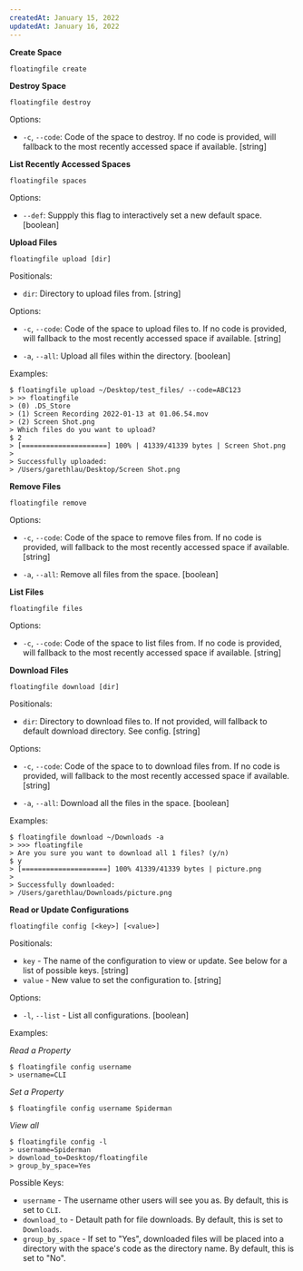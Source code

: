 ```yaml
---
createdAt: January 15, 2022
updatedAt: January 16, 2022
---
```


**Create Space**

`floatingfile create`

**Destroy Space**

`floatingfile destroy`

Options:

- `-c`, `--code`: Code of the space to destroy. If no code is provided, will fallback to the most recently accessed space if available. [string]

**List Recently Accessed Spaces**

`floatingfile spaces`

Options:

- `--def`: Suppply this flag to interactively set a new default space. [boolean]

**Upload Files**

`floatingfile upload [dir]`

Positionals:

- `dir`: Directory to upload files from. [string]

Options:

- `-c`, `--code`: Code of the space to upload files to. If no code is provided, will fallback to the most recently accessed space if available. [string]

- `-a`, `--all`: Upload all files within the directory. [boolean]

Examples:

```
$ floatingfile upload ~/Desktop/test_files/ --code=ABC123
> >> floatingfile
> (0) .DS_Store
> (1) Screen Recording 2022-01-13 at 01.06.54.mov
> (2) Screen Shot.png
> Which files do you want to upload?
$ 2
> [=====================] 100% | 41339/41339 bytes | Screen Shot.png
>
> Successfully uploaded:
> /Users/garethlau/Desktop/Screen Shot.png
```

**Remove Files**

`floatingfile remove`

Options:

- `-c`, `--code`: Code of the space to remove files from. If no code is provided, will fallback to the most recently accessed space if available. [string]

- `-a`, `--all`: Remove all files from the space. [boolean]

**List Files**

`floatingfile files`

Options:

- `-c`, `--code`: Code of the space to list files from. If no code is provided, will fallback to the most recently accessed space if available. [string]

**Download Files**

`floatingfile download [dir]`

Positionals:

- `dir`: Directory to download files to. If not provided, will fallback to default download directory. See config. [string]

Options:

- `-c`, `--code`: Code of the space to to download files from. If no code is provided, will fallback to the most recently accessed space if available. [string]

- `-a`, `--all`: Download all the files in the space. [boolean]

Examples:

```
$ floatingfile download ~/Downloads -a
> >>> floatingfile
> Are you sure you want to download all 1 files? (y/n)
$ y
> [=====================] 100% 41339/41339 bytes | picture.png
>
> Successfully downloaded:
> /Users/garethlau/Downloads/picture.png
```

**Read or Update Configurations**

`floatingfile config [<key>] [<value>]`

Positionals:

- `key` - The name of the configuration to view or update. See below for a list of possible keys. [string]
- `value` - New value to set the configuration to. [string]

Options:

- `-l`, `--list` - List all configurations. [boolean]

Examples:

_Read a Property_

```
$ floatingfile config username
> username=CLI
```

_Set a Property_

```
$ floatingfile config username Spiderman
```

_View all_

```
$ floatingfile config -l
> username=Spiderman
> download_to=Desktop/floatingfile
> group_by_space=Yes
```

Possible Keys:

- `username` - The username other users will see you as. By default, this is set to `CLI`.
- `download_to` - Detault path for file downloads. By default, this is set to `Downloads`.
- `group_by_space` - If set to "Yes", downloaded files will be placed into a directory with the space's code as the directory name. By default, this is set to "No".

